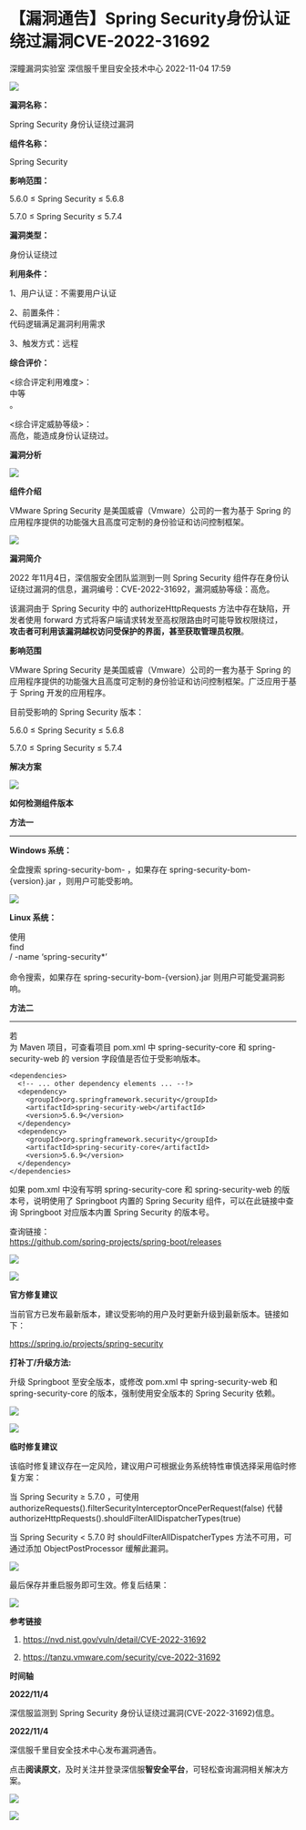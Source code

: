 #  【漏洞通告】Spring Security身份认证绕过漏洞CVE-2022-31692   
深瞳漏洞实验室  深信服千里目安全技术中心   2022-11-04 17:59  
  
![](https://mmbiz.qpic.cn/mmbiz_gif/w8NHw6tcQ5xkbk0BiaeTERRtQE7WicF4zNBtPTtC0SpIZJaFygoP5V7aypfpvWia3PIKibqv0ibfUmP8qruh5BZaKbQ/640?wx_fmt=gif "")  
  
**漏洞名称：**  
  
Spring Security 身份认证绕过漏洞  
  
**组件名称：**  
  
Spring Security  
  
**影响范围：**  
  
5.6.0 ≤ Spring Security ≤ 5.6.8  
  
5.7.0 ≤ Spring Security ≤ 5.7.4  
  
**漏洞类型：**  
  
身份认证绕过  
  
**利用条件：**  
  
1、用户认证：不需要用户认证  
  
2、前置条件：  
代码逻辑满足漏洞利用需求  
  
3、触发方式：远程  
  
**综合评价：**  
  
<综合评定利用难度>：  
中等  
。  
  
<综合评定威胁等级>：  
高危，能造成身份认证绕过。  
  
  
  
  
**漏洞分析**  
  
![](https://mmbiz.qpic.cn/mmbiz_gif/w8NHw6tcQ5xkbk0BiaeTERRtQE7WicF4zN4GBj9cJGZ5cgJdEl3sG6uYry0vyoRB3utQRWhqrIvtZDoT01OmcdvQ/640?wx_fmt=gif "")  
  
**组件介绍**  
  
VMware Spring Security 是美国威睿（Vmware）公司的一套为基于 Spring 的应用程序提供的功能强大且高度可定制的身份验证和访问控制框架。  
  
![](https://mmbiz.qpic.cn/mmbiz_gif/w8NHw6tcQ5xkbk0BiaeTERRtQE7WicF4zN4GBj9cJGZ5cgJdEl3sG6uYry0vyoRB3utQRWhqrIvtZDoT01OmcdvQ/640?wx_fmt=gif "")  
  
**漏洞简介**  
  
2022 年11月4日，深信服安全团队监测到一则 Spring Security 组件存在身份认证绕过漏洞的信息，漏洞编号：CVE-2022-31692，漏洞威胁等级：高危。  
  
  
该漏洞由于 Spring Security 中的 authorizeHttpRequests 方法中存在缺陷，开发者使用 forward 方式将客户端请求转发至高权限路由时可能导致权限绕过，  
**攻击者可利用该漏洞越权访问受保护的界面，甚至获取管理员权限**。  
  
  
**影响范围**  
  
VMware Spring Security 是美国威睿（Vmware）公司的一套为基于 Spring 的应用程序提供的功能强大且高度可定制的身份验证和访问控制框架。广泛应用于基于 Spring 开发的应用程序。  
  
  
目前受影响的 Spring Security 版本：  
  
5.6.0 ≤ Spring Security ≤ 5.6.8  
  
5.7.0 ≤ Spring Security ≤ 5.7.4  
  
  
**解决方案**  
  
![](https://mmbiz.qpic.cn/mmbiz_gif/w8NHw6tcQ5xkbk0BiaeTERRtQE7WicF4zN4GBj9cJGZ5cgJdEl3sG6uYry0vyoRB3utQRWhqrIvtZDoT01OmcdvQ/640?wx_fmt=gif "")  
  
**如何检测组件版本**  
  
  
**方法一**  
  
****  
**Windows 系统：**  
  
全盘搜索 spring-security-bom- ，如果存在 spring-security-bom-{version}.jar ，则用户可能受影响。  
  
  
![](https://mmbiz.qpic.cn/mmbiz_png/w8NHw6tcQ5xkbk0BiaeTERRtQE7WicF4zNIzomiaMgVH8QIs9IPKfSXoWGvhU8Q8kJkCWGr9a8y2e7B6bvMkJuSAw/640?wx_fmt=png "")  
  
  
**Linux 系统：**  
  
使用   
find  
 / -name ‘spring-security*’  
   
命令搜索，如果存在 spring-security-bom-{version}.jar 则用户可能受漏洞影响。  
  
  
**方法二**  
  
****  
若  
为 Maven 项目，可查看项目 pom.xml 中 spring-security-core 和 spring-security-web 的 version 字段值是否位于受影响版本。  
  
```
<dependencies>
  <!-- ... other dependency elements ... --!>
  <dependency>
    <groupId>org.springframework.security</groupId>
    <artifactId>spring-security-web</artifactId>
    <version>5.6.9</version>
  </dependency>
  <dependency>
    <groupId>org.springframework.security</groupId>
    <artifactId>spring-security-core</artifactId>
    <version>5.6.9</version>
  </dependency>
</dependencies>
```  
  
  
如果 pom.xml 中没有写明 spring-security-core 和 spring-security-web 的版本号，说明使用了 Springboot 内置的 Spring Security 组件，可以在此链接中查询 Springboot 对应版本内置 Spring Security 的版本号。  
  
  
查询链接：  
https://github.com/spring-projects/spring-boot/releases  
  
  
![](https://mmbiz.qpic.cn/mmbiz_png/w8NHw6tcQ5xkbk0BiaeTERRtQE7WicF4zNFd1yf4soRQgMuYW8m57oPgmyz7ODZN4YT5IAnfVaIBh36taMicDc6LA/640?wx_fmt=png "")  
  
![](https://mmbiz.qpic.cn/mmbiz_gif/w8NHw6tcQ5xkbk0BiaeTERRtQE7WicF4zN4GBj9cJGZ5cgJdEl3sG6uYry0vyoRB3utQRWhqrIvtZDoT01OmcdvQ/640?wx_fmt=gif "")  
  
**官方修复建议**  
  
当前官方已发布最新版本，建议受影响的用户及时更新升级到最新版本。链接如下：  
  
https://spring.io/projects/spring-security  
  
  
**打补丁/升级方法:**  
  
升级 Springboot 至安全版本，或修改 pom.xml 中 spring-security-web 和 spring-security-core 的版本，强制使用安全版本的 Spring Security 依赖。  
  
![](https://mmbiz.qpic.cn/mmbiz_png/w8NHw6tcQ5xkbk0BiaeTERRtQE7WicF4zNxLJ45WlAmFvzuWAaXmicOhoib41gN5UT5PgX29gZ7rPLSmL358icyktlw/640?wx_fmt=png "")  
  
![](https://mmbiz.qpic.cn/mmbiz_gif/w8NHw6tcQ5xkbk0BiaeTERRtQE7WicF4zN4GBj9cJGZ5cgJdEl3sG6uYry0vyoRB3utQRWhqrIvtZDoT01OmcdvQ/640?wx_fmt=gif "")  
  
**临时修复建议**  
  
该临时修复建议存在一定风险，建议用户可根据业务系统特性审慎选择采用临时修复方案：  
  
当 Spring Security ≥ 5.7.0 ，可使用 authorizeRequests().filterSecurityInterceptorOncePerRequest(false) 代替 authorizeHttpRequests().shouldFilterAllDispatcherTypes(true)  
  
当 Spring Security < 5.7.0 时 shouldFilterAllDispatcherTypes 方法不可用，可通过添加 ObjectPostProcessor 缓解此漏洞。  
  
![](https://mmbiz.qpic.cn/mmbiz_png/w8NHw6tcQ5xkbk0BiaeTERRtQE7WicF4zNa9iaRND1dBgdba5l05mkQDoPNfLlQcMRJcia7STGdSibOiaCredWUV5dkw/640?wx_fmt=png "")  
  
  
最后保存并重启服务即可生效。修复后结果：  
  
  
![](https://mmbiz.qpic.cn/mmbiz_png/w8NHw6tcQ5xkbk0BiaeTERRtQE7WicF4zNcOJj3FRMhNa0Cs0IUTw5Mia6CIsicMswOgQxYOpJXfguDJxSz9bQnITw/640?wx_fmt=png "")  
  
  
**参考链接**  
1. https://nvd.nist.gov/vuln/detail/CVE-2022-31692  
  
1. https://tanzu.vmware.com/security/cve-2022-31692  
  
**时间轴**  
  
  
  
**2022/11/4**  
  
深信服监测到 Spring Security 身份认证绕过漏洞(CVE-2022-31692)信息。  
  
  
**2022/11/4**  
  
深信服千里目安全技术中心发布漏洞通告。  
  
  
点击**阅读原文**，及时关注并登录深信服**智安全平台**，可轻松查询漏洞相关解决方案。  
  
![](https://mmbiz.qpic.cn/mmbiz_png/w8NHw6tcQ5xkbk0BiaeTERRtQE7WicF4zNDLBbEzortH9sbicGRywrQP4UicmVaHyY4BBnbibOibIWu17qXEHRn170yA/640?wx_fmt=png "")  
  
![](https://mmbiz.qpic.cn/mmbiz_jpg/w8NHw6tcQ5xkbk0BiaeTERRtQE7WicF4zNsx3D079gAvmyibKudMLKSlSskCxE6eOb0TQkEzUJEh57E2qD54v0nwQ/640?wx_fmt=jpeg "")  
  
  
